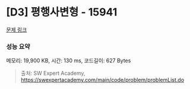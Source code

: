 # [D3] 평행사변형 - 15941 

[문제 링크](https://swexpertacademy.com/main/code/problem/problemDetail.do?contestProbId=AYVgOZEKOpcDFAQK) 

### 성능 요약

메모리: 19,900 KB, 시간: 130 ms, 코드길이: 627 Bytes



> 출처: SW Expert Academy, https://swexpertacademy.com/main/code/problem/problemList.do